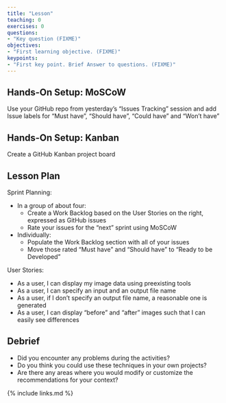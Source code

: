 ```yaml
---
title: "Lesson"
teaching: 0
exercises: 0
questions:
- "Key question (FIXME)"
objectives:
- "First learning objective. (FIXME)"
keypoints:
- "First key point. Brief Answer to questions. (FIXME)"
---
```


## Hands-On Setup: MoSCoW 
Use your GitHub repo from yesterday’s “Issues Tracking” session and add Issue labels for “Must have”, “Should have”, “Could have” and “Won’t have”

## Hands-On Setup: Kanban 
Create a GitHub Kanban project board

## Lesson Plan
Sprint Planning:
- In a group of about four:
    - Create a Work Backlog based on the User Stories on the right, expressed as GitHub issues
    - Rate your issues for the “next” sprint using MoSCoW 
- Individually:
    - Populate the Work Backlog section with all of your issues
    - Move those rated “Must have” and “Should have” to “Ready to be Developed”

User Stories: 
- As a user, I can display my image data using preexisting tools
- As a user, I can specify an input and an output file name
- As a user, if I don’t specify an output file name, a reasonable one is generated
- As a user, I can display “before” and “after” images such that I can easily see differences

## Debrief 
- Did you  encounter any problems during the activities?
- Do you think you could use these techniques in your own projects? 
- Are there any areas where you would modify or customize the recommendations for your context?

{% include links.md %}

